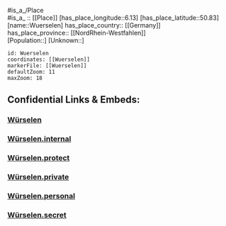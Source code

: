 ﻿---
location: [50.83,6.13] 
mapzoom: [7,12] 
mapmarker: city 
type: City
tags:
- geo/City


SpocWebEntityId: 35730
isDeleted: false
confidential: public

---
#is_a_/Place  
#is_a_ :: [[Place]] 
[has_place_longitude::6.13] 
[has_place_latitude::50.83] 
[name::Wuerselen] 
has_place_country:: [[Germany]]  
has_place_province:: [[NordRhein-Westfahlen]]  
[Population::] 
[Unknown::] 


```leaflet
id: Wuerselen
coordinates: [[Wuerselen]] 
markerFile: [[Wuerselen]] 
defaultZoom: 11 
maxZoom: 18
```


## Confidential Links & Embeds: 

### [Würselen](/_public/Earth/Continent/Europe/Europe~Central/Germany/Germany~West/Nord_Rhein-Westfalen/counties~NW/Städte-Region_Aachen/cities~Region_Aachen/Würselen.md) 

### [Würselen.internal](/_internal/Earth/Continent/Europe/Europe~Central/Germany/Germany~West/Nord_Rhein-Westfalen/counties~NW/Städte-Region_Aachen/cities~Region_Aachen/Würselen.internal.md) 

### [Würselen.protect](/_protect/Earth/Continent/Europe/Europe~Central/Germany/Germany~West/Nord_Rhein-Westfalen/counties~NW/Städte-Region_Aachen/cities~Region_Aachen/Würselen.protect.md) 

### [Würselen.private](/_private/Earth/Continent/Europe/Europe~Central/Germany/Germany~West/Nord_Rhein-Westfalen/counties~NW/Städte-Region_Aachen/cities~Region_Aachen/Würselen.private.md) 

### [Würselen.personal](/_personal/Earth/Continent/Europe/Europe~Central/Germany/Germany~West/Nord_Rhein-Westfalen/counties~NW/Städte-Region_Aachen/cities~Region_Aachen/Würselen.personal.md) 

### [Würselen.secret](/_secret/Earth/Continent/Europe/Europe~Central/Germany/Germany~West/Nord_Rhein-Westfalen/counties~NW/Städte-Region_Aachen/cities~Region_Aachen/Würselen.secret.md) 
